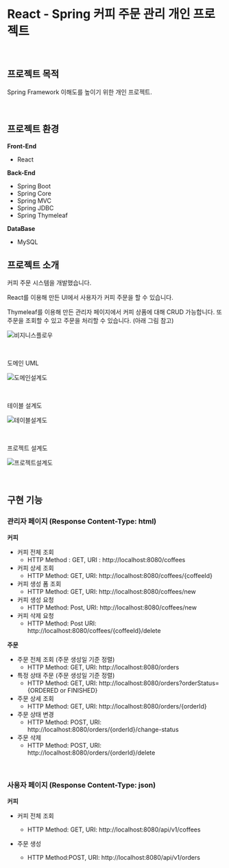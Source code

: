 # React - Spring 커피 주문 관리 개인 프로젝트

<br/>

## 프로젝트 목적

Spring Framework 이해도를 높이기 위한 개인 프로젝트.

<br/>

## 프로젝트 환경

**Front-End**

- React

**Back-End**

- Spring Boot
- Spring Core
- Spring MVC
- Spring JDBC
- Spring Thymeleaf

**DataBase**

- MySQL



## 프로젝트 소개

커피 주문 시스템을 개발했습니다. 

React를 이용해 만든 UI에서 사용자가 커피 주문을 할 수 있습니다. 

Thymeleaf를 이용해 만든 관리자 페이지에서 커피 상품에 대해 CRUD 가능합니다. 또 주문을 조회할 수 있고 주문을 처리할 수 있습니다. (아래 그림 참고)

![비지니스플로우](https://user-images.githubusercontent.com/29492667/167259514-d571bb70-da43-4d84-9c6e-9a38f4f97ce8.png)

<br/>

도메인 UML

![도메인설계도](https://user-images.githubusercontent.com/29492667/167259964-3ea6f66c-c5a9-47fa-bc66-9f86b9a258b3.png)

<br/>

테이블 설계도

![테이블설계도](https://user-images.githubusercontent.com/29492667/167260021-9a29e976-9d02-40e7-a81d-e84abfe8a6b5.png)

<br/>

프로젝트 설계도

![프로젝트설계도](https://user-images.githubusercontent.com/29492667/167260183-bc7a55cb-b398-413c-a9dd-4a4fd5dba1e3.png)

<br/>

## 구현 기능

### 관리자 페이지 (Response Content-Type: html)

**커피**

- 커피 전체 조회 
  - HTTP Method : GET, URI : http://localhost:8080/coffees
- 커피 상세 조회
  - HTTP Method: GET, URI: http://localhost:8080/coffees/{coffeeId}
- 커피 생성 폼 조회
  - HTTP Method: GET, URI: http://localhost:8080/coffees/new
- 커피 생성 요청
  - HTTP Method: Post, URI: http://localhost:8080/coffees/new
- 커피 삭제 요청
  - HTTP Method: Post URI: http://localhost:8080/coffees/{coffeeId}/delete

**주문**

- 주문 전체 조회 (주문 생성일 기준 정렬)
  - HTTP Method: GET, URI: http://localhost:8080/orders
- 특정 상태 주문 (주문 생성일 기준 정렬)
  - HTTP Method: GET, URI: http://localhost:8080/orders?orderStatus={ORDERED or FINISHED} 
- 주문 상세 조회
  - HTTP Method: GET, URI: http://localhost:8080/orders/{orderId}
- 주문 상태 변경
  - HTTP Method: POST, URI: http://localhost:8080/orders/{orderId}/change-status
- 주문 삭제
  - HTTP Method: POST, URI: http://localhost:8080/orders/{orderId}/delete

<br/>

### 사용자 페이지 (Response Content-Type: json)

**커피**

- 커피 전체 조회
  - HTTP Method: GET, URI: http://localhost:8080/api/v1/coffees

- 주문 생성
  - HTTP Method:POST, URI: http://localhost:8080/api/v1/orders

